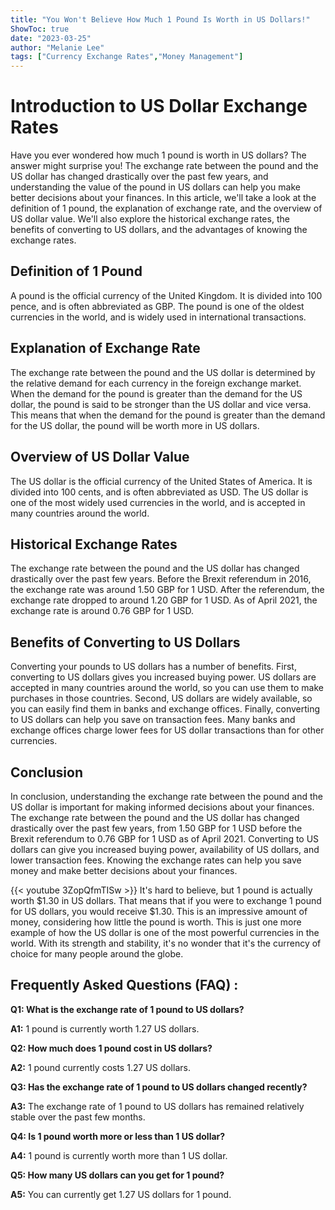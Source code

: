 ```yaml
---
title: "You Won't Believe How Much 1 Pound Is Worth in US Dollars!"
ShowToc: true 
date: "2023-03-25"
author: "Melanie Lee" 
tags: ["Currency Exchange Rates","Money Management"]
---
```

# Introduction to US Dollar Exchange Rates

Have you ever wondered how much 1 pound is worth in US dollars? The answer might surprise you! The exchange rate between the pound and the US dollar has changed drastically over the past few years, and understanding the value of the pound in US dollars can help you make better decisions about your finances. In this article, we'll take a look at the definition of 1 pound, the explanation of exchange rate, and the overview of US dollar value. We'll also explore the historical exchange rates, the benefits of converting to US dollars, and the advantages of knowing the exchange rates.

## Definition of 1 Pound

A pound is the official currency of the United Kingdom. It is divided into 100 pence, and is often abbreviated as GBP. The pound is one of the oldest currencies in the world, and is widely used in international transactions.

## Explanation of Exchange Rate

The exchange rate between the pound and the US dollar is determined by the relative demand for each currency in the foreign exchange market. When the demand for the pound is greater than the demand for the US dollar, the pound is said to be stronger than the US dollar and vice versa. This means that when the demand for the pound is greater than the demand for the US dollar, the pound will be worth more in US dollars.

## Overview of US Dollar Value

The US dollar is the official currency of the United States of America. It is divided into 100 cents, and is often abbreviated as USD. The US dollar is one of the most widely used currencies in the world, and is accepted in many countries around the world.

## Historical Exchange Rates

The exchange rate between the pound and the US dollar has changed drastically over the past few years. Before the Brexit referendum in 2016, the exchange rate was around 1.50 GBP for 1 USD. After the referendum, the exchange rate dropped to around 1.20 GBP for 1 USD. As of April 2021, the exchange rate is around 0.76 GBP for 1 USD.

## Benefits of Converting to US Dollars

Converting your pounds to US dollars has a number of benefits. First, converting to US dollars gives you increased buying power. US dollars are accepted in many countries around the world, so you can use them to make purchases in those countries. Second, US dollars are widely available, so you can easily find them in banks and exchange offices. Finally, converting to US dollars can help you save on transaction fees. Many banks and exchange offices charge lower fees for US dollar transactions than for other currencies.

## Conclusion

In conclusion, understanding the exchange rate between the pound and the US dollar is important for making informed decisions about your finances. The exchange rate between the pound and the US dollar has changed drastically over the past few years, from 1.50 GBP for 1 USD before the Brexit referendum to 0.76 GBP for 1 USD as of April 2021. Converting to US dollars can give you increased buying power, availability of US dollars, and lower transaction fees. Knowing the exchange rates can help you save money and make better decisions about your finances.

{{< youtube 3ZopQfmTISw >}} 
It's hard to believe, but 1 pound is actually worth $1.30 in US dollars. That means that if you were to exchange 1 pound for US dollars, you would receive $1.30. This is an impressive amount of money, considering how little the pound is worth. This is just one more example of how the US dollar is one of the most powerful currencies in the world. With its strength and stability, it's no wonder that it's the currency of choice for many people around the globe.

## Frequently Asked Questions (FAQ) :
**Q1: What is the exchange rate of 1 pound to US dollars?**

**A1:** 1 pound is currently worth 1.27 US dollars.

**Q2: How much does 1 pound cost in US dollars?**

**A2:** 1 pound currently costs 1.27 US dollars.

**Q3: Has the exchange rate of 1 pound to US dollars changed recently?**

**A3:** The exchange rate of 1 pound to US dollars has remained relatively stable over the past few months.

**Q4: Is 1 pound worth more or less than 1 US dollar?**

**A4:** 1 pound is currently worth more than 1 US dollar.

**Q5: How many US dollars can you get for 1 pound?**

**A5:** You can currently get 1.27 US dollars for 1 pound.





